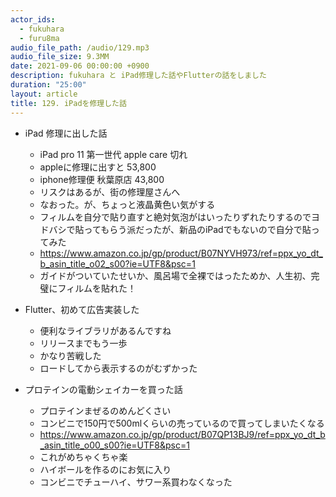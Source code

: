 ```yaml
---
actor_ids:
  - fukuhara
  - furu8ma
audio_file_path: /audio/129.mp3
audio_file_size: 9.3MM
date: 2021-09-06 00:00:00 +0900
description: fukuhara と iPad修理した話やFlutterの話をしました
duration: "25:00"
layout: article
title: 129. iPadを修理した話
---
```


- iPad 修理に出した話
    - iPad pro 11 第一世代 apple care 切れ
    - appleに修理に出すと 53,800
    - iphone修理便 秋葉原店  43,800
    - リスクはあるが、街の修理屋さんへ
    - なおった。が、ちょっと液晶黄色い気がする
    - フィルムを自分で貼り直すと絶対気泡がはいったりずれたりするのでヨドバシで貼ってもらう派だったが、新品のiPadでもないので自分で貼ってみた
    - https://www.amazon.co.jp/gp/product/B07NYVH973/ref=ppx_yo_dt_b_asin_title_o02_s00?ie=UTF8&psc=1
    - ガイドがついていたせいか、風呂場で全裸ではったためか、人生初、完璧にフィルムを貼れた！


- Flutter、初めて広告実装した
    - 便利なライブラリがあるんですね
    - リリースまでもう一歩
    - かなり苦戦した
    - ロードしてから表示するのがむずかった



- プロテインの電動シェイカーを買った話
    - プロテインまぜるのめんどくさい
    - コンビニで150円で500mlくらいの売っているので買ってしまいたくなる
    - https://www.amazon.co.jp/gp/product/B07QP13BJ9/ref=ppx_yo_dt_b_asin_title_o00_s00?ie=UTF8&psc=1
    - これがめちゃくちゃ楽
    - ハイボールを作るのにお気に入り
    - コンビニでチューハイ、サワー系買わなくなった

